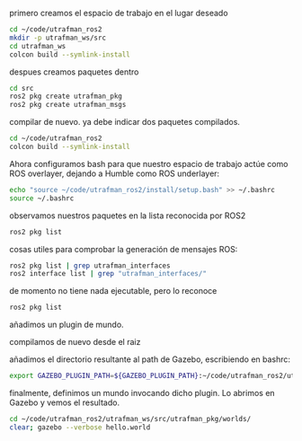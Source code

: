 primero creamos el espacio de trabajo en el lugar deseado
```bash
cd ~/code/utrafman_ros2
mkdir -p utrafman_ws/src
cd utrafman_ws
colcon build --symlink-install
```

despues creamos paquetes dentro
```bash
cd src
ros2 pkg create utrafman_pkg
ros2 pkg create utrafman_msgs
```

compilar de nuevo. ya debe indicar dos paquetes compilados. 
```bash
cd ~/code/utrafman_ros2
colcon build --symlink-install
```

Ahora configuramos bash para que nuestro espacio de trabajo actúe como ROS overlayer, dejando a Humble como ROS underlayer:
```bash
echo "source ~/code/utrafman_ros2/install/setup.bash" >> ~/.bashrc
source ~/.bashrc
```

observamos nuestros paquetes en la lista reconocida por ROS2
```bash
ros2 pkg list
```

cosas utiles para comprobar la generación de mensajes ROS:
```bash
ros2 pkg list | grep utrafman_interfaces
ros2 interface list | grep "utrafman_interfaces/"
```

de momento no tiene nada ejecutable, pero lo reconoce
```bash
ros2 pkg list
```

añadimos un plugin de mundo. 

compilamos de nuevo desde el raiz

añadimos el directorio resultante al path de Gazebo, escribiendo en bashrc:
```bash
export GAZEBO_PLUGIN_PATH=${GAZEBO_PLUGIN_PATH}:~/code/utrafman_ros2/utrafman_ws/install/utrafman_pkg/lib/utrafman_pkg/
```

finalmente, definimos un mundo invocando dicho plugin. Lo abrimos en Gazebo y vemos el resultado.
```bash
cd ~/code/utrafman_ros2/utrafman_ws/src/utrafman_pkg/worlds/
clear; gazebo --verbose hello.world
```

